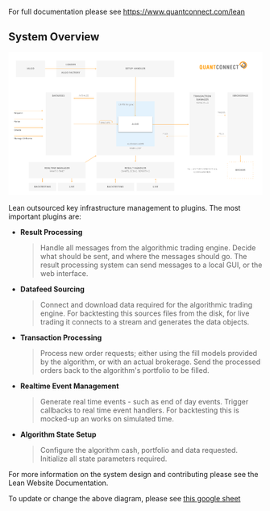 For full documentation please see https://www.quantconnect.com/lean

## System Overview ##

![alt tag](2-Overview-Detailed-New.png)

Lean outsourced key infrastructure management to plugins. The most important plugins are:

 - **Result Processing**
   > Handle all messages from the algorithmic trading engine. Decide what should be sent, and where the messages should go. The result processing system can send messages to a local GUI, or the web interface.

 - **Datafeed Sourcing**
   > Connect and download data required for the algorithmic trading engine. For backtesting this sources files from the disk, for live trading it connects to a stream and generates the data objects.

 - **Transaction Processing**
   > Process new order requests; either using the fill models provided by the algorithm, or with an actual brokerage. Send the processed orders back to the algorithm's portfolio to be filled.

 - **Realtime Event Management**
   > Generate real time events - such as end of day events. Trigger callbacks to real time event handlers. For backtesting this is mocked-up an works on simulated time. 
 
 - **Algorithm State Setup**
   > Configure the algorithm cash, portfolio and data requested. Initialize all state parameters required.

For more information on the system design and contributing please see the Lean Website Documentation.

To update or change the above diagram, please see [this google sheet](https://docs.google.com/presentation/d/1LHOBjAjAOD0TTXu0jBc6pIqSGGeQ4ZxoUQgX6m7A8pM/edit?usp=sharing)

